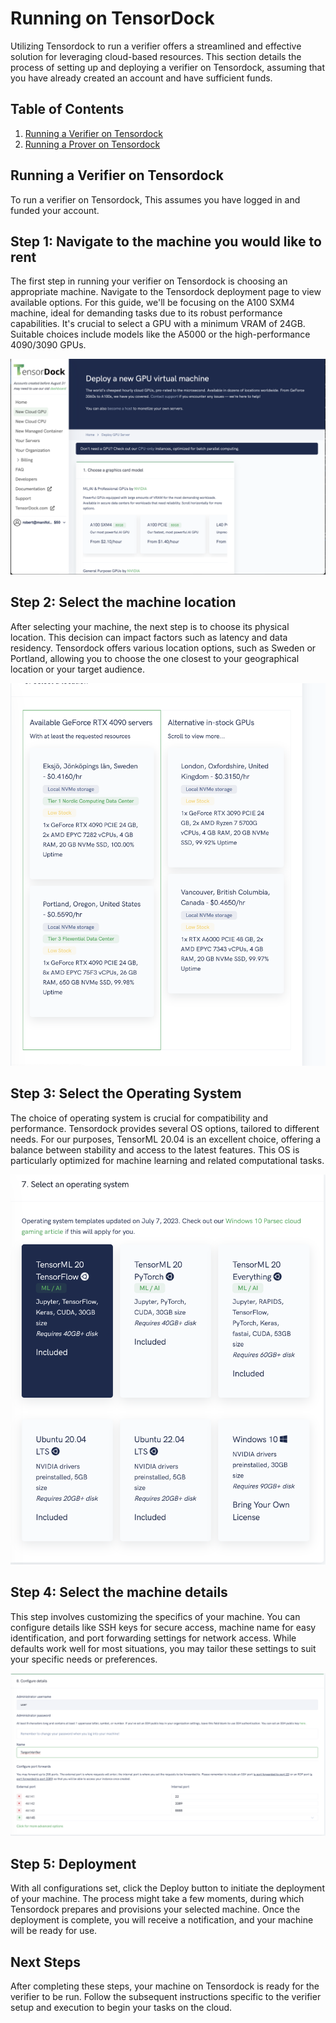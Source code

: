 # Running on TensorDock
Utilizing Tensordock to run a verifier offers a streamlined and effective solution for leveraging cloud-based resources. This section details the process of setting up and deploying a verifier on Tensordock, assuming that you have already created an account and have sufficient funds.


## Table of Contents
1. [Running a Verifier on Tensordock](#running-a-verifier-on-tensordock)
2. [Running a Prover on Tensordock](#running-a-prover-on-tensordock)


## Running a Verifier on Tensordock <a name="running-a-verifier-on-tensordock"></a>

To run a verifier on Tensordock, This assumes you have logged in and funded your account. 

## Step 1: Navigate to the machine you would like to rent
The first step in running your verifier on Tensordock is choosing an appropriate machine. Navigate to the Tensordock deployment page to view available options. For this guide, we'll be focusing on the A100 SXM4 machine, ideal for demanding tasks due to its robust performance capabilities. It's crucial to select a GPU with a minimum VRAM of 24GB. Suitable choices include models like the A5000 or the high-performance 4090/3090 GPUs.

![Tensordock Deploy Page](tensordock_imgs/step_1.png)

## Step 2: Select the machine location
After selecting your machine, the next step is to choose its physical location. This decision can impact factors such as latency and data residency. Tensordock offers various location options, such as Sweden or Portland, allowing you to choose the one closest to your geographical location or your target audience.

![Tensordock Machine Location](tensordock_imgs/step_2.png)

## Step 3: Select the Operating System
The choice of operating system is crucial for compatibility and performance. Tensordock provides several OS options, tailored to different needs. For our purposes, TensorML 20.04 is an excellent choice, offering a balance between stability and access to the latest features. This OS is particularly optimized for machine learning and related computational tasks.

![Tensordock OS](tensordock_imgs/step_4.png)

## Step 4: Select the machine details
This step involves customizing the specifics of your machine. You can configure details like SSH keys for secure access, machine name for easy identification, and port forwarding settings for network access. While defaults work well for most situations, you may tailor these settings to suit your specific needs or preferences.

![Tensordock Machine ](tensordock_imgs/step_3.png)


## Step 5: Deployment <a name="deployment"></a>
With all configurations set, click the Deploy button to initiate the deployment of your machine. The process might take a few moments, during which Tensordock prepares and provisions your selected machine. Once the deployment is complete, you will receive a notification, and your machine will be ready for use.

## Next Steps <a name="next-steps"></a>
After completing these steps, your machine on Tensordock is ready for the verifier to be run. Follow the subsequent instructions specific to the verifier setup and execution to begin your tasks on the cloud.

